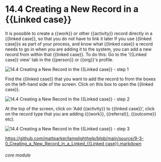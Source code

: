 # 14.4 Creating a New Record in a {{Linked case}}

It is possible to create a {{work}} or other {{activity}} record directly in a {{linked case}}, so that you do not have to link it later
If you use {{linked case}}s as part of your process, and know what {{linked case}} a record needs to go in when you are adding it to the system, you can add a new record from within that {{linked case}}.
To do this:
Go to the &#039;{{Linked case}} view&#039; tab in the {{person}} or {{org}}&#039;s profile.

![14.4 Creating a New Record in the {{Linked case}} - step 1](14.4_Creating_a_New_Record_in_the_Case_im_1.png)

Find the {{linked case}} that you want to add the record to from the boxes on the left-hand side of the screen.
Click on this box to open the {{linked case}}.

![14.4 Creating a New Record in the {{Linked case}} - step 2](14.4_Creating_a_New_Record_in_the_Case_im_2.png)

At the top of the screen, click on &#039;Add {{activity}} to {{linked case}}’, click on the record type that you are adding ({{work}}, {{referral}}, {{outcome}} etc).

![14.4 Creating a New Record in the {{Linked case}} - step 3](14.4_Creating_a_New_Record_in_the_Case_im_3.png)

[https://github.com/mattparker/lamplighthelp/blob/main/source/9-3-0_Creating_a_New_Record_in_a_Linked_{{Linked case}}.markdown](https://github.com/mattparker/lamplighthelp/blob/main/source/9-3-0_Creating_a_New_Record_in_a_Linked_Case.markdown)

###### core module